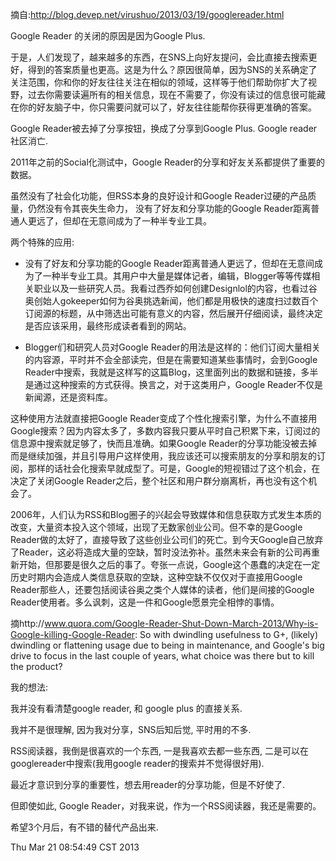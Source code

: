 
摘自:http://blog.devep.net/virushuo/2013/03/19/googlereader.html

Google Reader 的关闭的原因是因为Google Plus.

于是，人们发现了，越来越多的东西，在SNS上向好友提问，会比直接去搜索更好，得到的答案质量也更高。这是为什么？原因很简单，因为SNS的关系确定了关注范围，你和你的好友往往关注在相似的领域，这样等于他们帮助你扩大了视野，过去你需要读遍所有的相关信息，现在不需要了，你没有读过的信息很可能藏在你的好友脑子中，你只需要问就可以了，好友往往能帮你获得更准确的答案。

Google Reader被去掉了分享按钮，换成了分享到Google Plus.
Google reader社区消亡.

2011年之前的Social化测试中，Google Reader的分享和好友关系都提供了重要的数据。

虽然没有了社会化功能，但RSS本身的良好设计和Google Reader过硬的产品质量，仍然没有令其丧失生命力，
没有了好友和分享功能的Google Reader距离普通人更远了，但却在无意间成为了一种半专业工具。

两个特殊的应用:
*   没有了好友和分享功能的Google Reader距离普通人更远了，但却在无意间成为了一种半专业工具。其用户中大量是媒体记者，编辑，Blogger等等传媒相关职业以及一些研究人员。我看过西乔如何创建Designlol的内容，也看过谷奥创始人gokeeper如何为谷奥挑选新闻，他们都是用极快的速度扫过数百个订阅源的标题，从中筛选出可能有意义的内容，然后展开仔细阅读，最终决定是否应该采用，最终形成读者看到的网站。

*   Blogger们和研究人员对Google Reader的用法是这样的：他们订阅大量相关的内容源，平时并不会全部读完，但是在需要知道某些事情时，会到Google Reader中搜索，我就是这样写的这篇Blog，这里面列出的数据和链接，多半是通过这种搜索的方式获得。换言之，对于这类用户，Google Reader不仅是新闻源，还是资料库。

这种使用方法就直接把Google Reader变成了个性化搜索引擎，为什么不直接用Google搜索？因为内容太多了，多数内容我只要从平时自己积累下来，订阅过的信息源中搜索就足够了，快而且准确。如果Google Reader的分享功能没被去掉而是继续加强，并且引导用户这样使用，我应该还可以搜索朋友的分享和朋友的订阅，那样的话社会化搜索早就成型了。可是，Google的短视错过了这个机会，在决定了关闭Google Reader之后，整个社区和用户群分崩离析，再也没有这个机会了。

2006年，人们认为RSS和Blog圈子的兴起会导致媒体和信息获取方式发生本质的改变，大量资本投入这个领域，出现了无数家创业公司。但不幸的是Google Reader做的太好了，直接导致了这些创业公司们的死亡。到今天Google自己放弃了Reader，这必将造成大量的空缺，暂时没法弥补。虽然未来会有新的公司再重新开始，但那要是很久之后的事了。夸张一点说，Google这个愚蠢的决定在一定历史时期内会造成人类信息获取的空缺，这种空缺不仅仅对于直接用Google Reader那些人，还要包括阅读谷奥之类个人媒体的读者，他们是间接的Google Reader使用者。多么讽刺，这是一件和Google愿景完全相悖的事情。

摘http://www.quora.com/Google-Reader-Shut-Down-March-2013/Why-is-Google-killing-Google-Reader:
    So with dwindling usefulness to G+, (likely) dwindling or flattening usage due to being in maintenance, and Google's big drive to focus in the last couple of years, what choice was there but to kill the product?


我的想法:

我并没有看清楚google reader, 和 google plus 的直接关系.

我并不是很理解, 因为我对分享，SNS后知后觉, 平时用的不多.

RSS阅读器，我倒是很喜欢的一个东西, 一是我喜欢去都一些东西, 二是可以在googlereader中搜索(我用google reader的搜索并不觉得很好用).

最近才意识到分享的重要性，想去用reader的分享功能，但是不好使了.

但即使如此, Google Reader，对我来说，作为一个RSS阅读器，我还是需要的。

希望3个月后，有不错的替代产品出来.

Thu Mar 21 08:54:49 CST 2013
